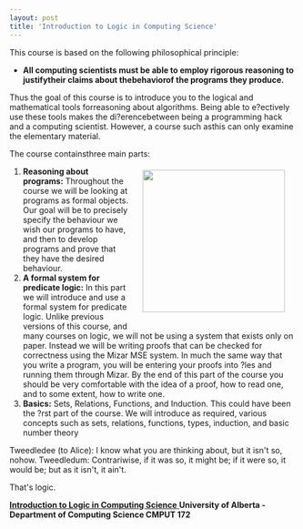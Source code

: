 ```yaml
---
layout: post
title: 'Introduction to Logic in Computing Science'
---
```

This course is based on the following philosophical principle:
<ul class="mainlist">
	<li><strong>All computing scientists must be able to employ rigorous reasoning to justifytheir claims about thebehaviorof the programs they produce.</strong></li>
</ul>
Thus the goal of this course is to introduce you to the logical and mathematical tools forreasoning about algorithms. Being able to e?ectively use these tools makes the di?erencebetween being a programming hack and a computing scientist. However, a course such asthis can only examine the elementary material.<p></p>
The course containsthree main parts:<img style="padding: 20px;" src="http://kinlane-productions.s3.amazonaws.com/logic.jpg" alt="" width="250" align="right" />
<ol class="mainlist">
	<li><strong>Reasoning about programs:</strong> Throughout the course we will be looking at programs as formal objects. Our goal will be to precisely specify the behaviour we wish our programs to have, and then to develop programs and prove that they have the desired behaviour.</li>
	<li><strong>A formal system for predicate logic:</strong> In this part we will introduce and use a formal system for predicate logic. Unlike previous versions of this course, and many courses on logic, we will not be using a system that exists only on paper. Instead we will be writing proofs that can be checked for correctness using the Mizar MSE system. In much the same way that you write a program, you will be entering your proofs into ?les and running them through Mizar. By the end of this part of the course you should be very comfortable with the idea of a proof, how to read one, and to some extent, how to write one.</li>
	<li><strong>Basics:</strong> Sets, Relations, Functions, and Induction. This could have been the ?rst part of the course. We will introduce as required, various concepts such as sets, relations, functions, types, induction, and basic number theory</li>
</ol>
Tweedledee (to Alice): I know what you are thinking about, but it isn't so, nohow.
Tweedledum: Contrariwise, if it was so, it might be; if it were so, it would be; but as it isn't, it ain't.<p></p>
That's logic.<p></p>
<a href="http://webdocs.cs.ualberta.ca/~hoover/cmput660/readings/cmput172.pdf"><strong>Introduction to Logic in Computing Science</strong>
</a><strong>University of Alberta - Department of Computing Science
</strong><strong>CMPUT 172</strong>
